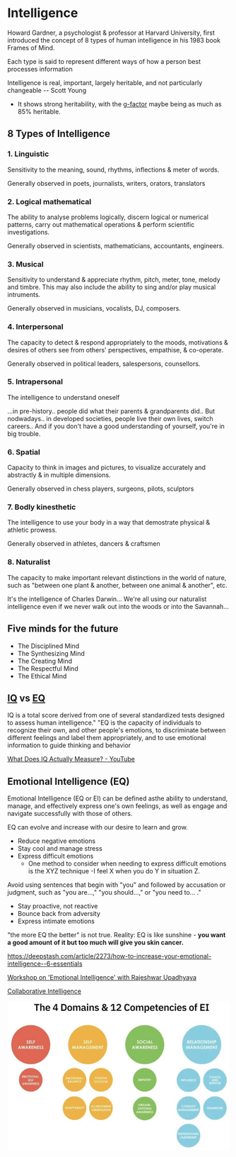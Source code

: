 # Intelligence

Howard Gardner, a psychologist & professor at Harvard University, first introduced the concept of 8 types of human intelligence in his 1983 book Frames of Mind.

Each type is said to represent different ways of how a person best processes information

Intelligence is real, important, largely heritable, and not particularly changeable -- Scott Young

- It shows strong heritability, with the [g-factor](https://en.wikipedia.org/wiki/G_factor_(psychometrics)) maybe being as much as 85% heritable.

## 8 Types of Intelligence

### 1. Linguistic

Sensitivity to the meaning, sound, rhythms, inflections & meter of words.

Generally observed in poets, journalists, writers, orators, translators

### 2. Logical mathematical

The ability to analyse problems logically, discern logical or numerical patterns, carry out mathematical operations & perform scientific investigations.

Generally observed in scientists, mathematicians, accountants, engineers.

### 3. Musical

Sensitivity to understand & appreciate rhythm, pitch, meter, tone, melody and timbre. This may also include the ability to sing and/or play musical intruments.

Generally observed in musicians, vocalists, DJ, composers.

### 4. Interpersonal

The capacity to detect & respond appropriately to the moods, motivations & desires of others see from others' perspectives, empathise, & co-operate.

Generally observed in political leaders, salespersons, counsellors.

### 5. Intrapersonal

The intelligence to understand oneself

...in pre-history.. people did what their parents & grandparents did.. But nodwadays.. in developed societies, people live their own lives, switch careers.. And if you don't have a good understanding of yourself, you're in big trouble.

### 6. Spatial

Capacity to think in images and pictures, to visualize accurately and abstractly & in multiple dimensions.

Generally observed in chess players, surgeons, pilots, sculptors

### 7. Bodly kinesthetic

The intelligence to use your body in a way that demostrate physical & athletic prowess.

Generally observed in athletes, dancers & craftsmen

### 8. Naturalist

The capacity to make important relevant distinctions in the world of nature, such as "between one plant & another, between one animal & another", etc.

It's the intelligence of Charles Darwin... We're all using our naturalist intelligence even if we never walk out into the woods or into the Savannah...

## Five minds for the future

- The Disciplined Mind
- The Synthesizing Mind
- The Creating Mind
- The Respectful Mind
- The Ethical Mind

## [IQ](https://en.wikipedia.org/wiki/Intelligence_quotient) vs [EQ](https://en.wikipedia.org/wiki/Emotional_intelligence)

IQ is a total score derived from one of several standardized tests designed to assess human intelligence." "EQ is the capacity of individuals to recognize their own, and other people's emotions, to discriminate between different feelings and label them appropriately, and to use emotional information to guide thinking and behavior

[What Does IQ Actually Measure? - YouTube](https://www.youtube.com/watch?v=FkKPsLxgpuY)

## Emotional Intelligence (EQ)

Emotional Intelligence (EQ or EI) can be defined asthe ability to understand, manage, and effectively express one's own feelings, as well as engage and navigate successfully with those of others.

EQ can evolve and increase with our desire to learn and grow.

- Reduce negative emotions
- Stay cool and manage stress
- Express difficult emotions
    - One method to consider when needing to express difficult emotions is the XYZ technique -I feel X when you do Y in situation Z.

Avoid using sentences that begin with "you" and followed by accusation or judgment, such as "you are...," "you should...," or "you need to... ."

- Stay proactive, not reactive
- Bounce back from adversity
- Express intimate emotions

"the more EQ the better" is not true. Reality: EQ is like sunshine - **you want a good amount of it but too much will give you skin cancer.**

https://deepstash.com/article/2273/how-to-increase-your-emotional-intelligence--6-essentials

[Workshop on 'Emotional Intelligence' with Rajeshwar Upadhyaya](https://youtu.be/t7ncfBoifHs)

[Collaborative Intelligence](../book-summaries/collaborative-intelligence)

![4 domains & 12 competencies of EI](../media/Screenshot%202024-12-15%20at%209.21.20%20PM.jpg)
